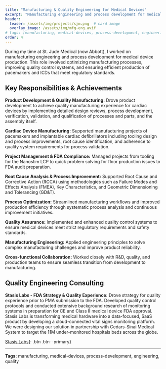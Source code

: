 ```yaml
---
title: "Manufacturing & Quality Engineering for Medical Devices"
excerpt: "Manufacturing engineering and process development for medical device production at St. Jude Medical."
header:
  teaser: /assets/img/projects/sjm.png  # card image
  overlay_image: /assets/img/mfg-eng.avif 
# tags: [manufacturing, medical-devices, process-development, engineering]
order: 4
---
```


During my time at St. Jude Medical (now Abbott), I worked on manufacturing engineering and process development for medical device production. This role involved optimizing manufacturing processes, improving quality control systems, and ensuring efficient production of pacemakers and ICDs that meet regulatory standards.

## Key Responsibilities & Achievements

**Product Development & Quality Manufacturing:** Drove product development to achieve quality manufacturing experience for cardiac devices by implementing detailed design reviews, process development, verification, validation, and qualification of processes and parts, and the assembly itself.

**Cardiac Device Manufacturing:** Supported manufacturing projects of pacemakers and implantable cardiac defibrillators including tooling design and process improvements, root cause identification, and adherence to quality system requirements for process validation.

**Project Management & FDA Compliance:** Managed projects from tooling for the Nanostim LCP to quick problem solving for floor production issues to FDA audit preparation.

**Root Cause Analysis & Process Improvement:** Supported Root Cause and Corrective Action (RCCA) using methodologies such as Failure Modes and Effects Analysis (FMEA), Key Characteristics, and Geometric Dimensioning and Tolerancing (GD&T).

**Process Optimization:** Streamlined manufacturing workflows and improved production efficiency through systematic process analysis and continuous improvement initiatives.

**Quality Assurance:** Implemented and enhanced quality control systems to ensure medical devices meet strict regulatory requirements and safety standards.

**Manufacturing Engineering:** Applied engineering principles to solve complex manufacturing challenges and improve product reliability.

**Cross-functional Collaboration:** Worked closely with R&D, quality, and production teams to ensure seamless transition from development to manufacturing.

## Quality Engineering Consulting

**Stasis Labs - FDA Strategy & Quality Experience:** Drove strategy for quality experience prior to PMA submission to the FDA. Developed quality control protocols and conducted extensive background research of monitoring systems in preparation for CE and Class II medical device FDA approval. Stasis Labs is transforming medical hardware into a data-focused, SaaS product by developing a cloud-connected vital signs monitoring platform. We were designing our solution in partnership with Cedars-Sinai Medical System to target the 11M under-monitored hospitals beds across the globe.

[Stasis Labs](https://stasislabs.com){: .btn .btn--primary}

---

**Tags:** manufacturing, medical-devices, process-development, engineering, quality 
